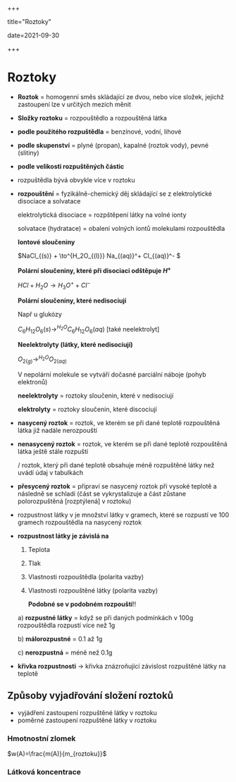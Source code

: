 +++

title="Roztoky"

date=2021-09-30

+++

# Roztoky

- **Roztok** = homogenní směs skládající ze dvou, nebo více složek, jejichž zastoupení lze v určitých mezích měnit

- **Složky roztoku** = rozpouštědlo a rozpouštěná látka

- **podle použitého rozpuštědla** = benzínové, vodní, lihové

- **podle skupenství** = plyné (propan), kapalné (roztok vody), pevné (slitiny)

- **podle velikosti rozpuštěných částic**

- rozpuštědla bývá obvykle více v roztoku

- **rozpouštění** = fyzikálně-chemický děj skládající se z elektrolytické disociace a solvatace 

  elektrolytická disociace = rozpštěpení látky na volné ionty

  solvatace (hydratace) = obalení volných iontů molekulami rozpouštědla

  **Iontové sloučeniny**

  $NaCl_{(s)} + \to^{H_2O_{(l)}} Na_{(aq)}^+ Cl_{(aq)}^- $

  **Polární sloučeniny, které při disociaci odštěpuje $H^+$**

  $HCl + H_2O \to H_3O^+ + Cl^-$

  **Polární sloučeniny, které nedisociují**

  Např u glukózy

  $C_6H_{12}O_{6}(s) \to^{H_2O} C_6H_{12}O_{6}(aq)$ [také neelektrolyt] 

  **Neelektrolyty (látky, které nedisociují)**

  $O_{2(g)} \to^{H_2O} O_{2(aq)}$

  V nepolární molekule se vytváří dočasné parciální náboje (pohyb elektronů)

  **neelektrolyty** = roztoky sloučenin, které v nedisociují

  **elektrolyty** = roztoky sloučenin, které discociují

- **nasycený roztok** = roztok, ve kterém se při dané teplotě rozpouštěná látka již nadále nerozpouští

- **nenasycený roztok** = roztok, ve kterém se při dané teplotě rozpouštěná látka ještě stále rozpuští

  / roztok, který při dané teplotě obsahuje méně rozpuštěné látky než uvádí údaj v tabulkách

- **přesycený roztok** = připraví se nasycený roztok při vysoké teplotě a následně se schladí (část se vykrystalizuje a část zůstane polorozpuštěná [rozptýlená] v roztoku)

- rozpustnost látky v je množství látky v gramech, které se rozpustí ve 100 gramech rozpouštědla na nasycený roztok

- **rozpustnost látky je závislá na**

  1. Teplota

  2. Tlak

  3. Vlastnosti rozpouštědla (polarita vazby)

  4. Vlastnosti rozpouštěné látky (polarita vazby)

     **Podobné se v podobném rozpouští**!!

  a) **rozpustné látky** = když se při daných podmínkách v 100g rozpouštědla rozpustí více než 1g

  b) **málorozpustné** = 0.1 až 1g

  c) **nerozpustná** = méně než 0.1g

- **křivka rozpustnosti** $\to$ křivka znázroňující závislost rozpuštěné látky na teplotě

## Způsoby vyjadřování složení roztoků

- vyjádření zastoupení rozpuštěné látky v roztoku
- poměrné zastoupení rozpuštěné látky v roztoku

### Hmotnostní zlomek

$w(A)=\frac{m(A)}{m_{roztoku}}$

### Látková koncentrace